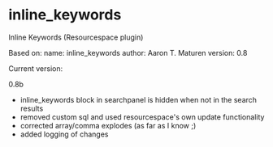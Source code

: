inline_keywords
===============

Inline Keywords (Resourcespace plugin)

Based on:
  name: inline_keywords
  author: Aaron T. Maturen
  version: 0.8
  
Current version:

0.8b
+ inline_keywords block in searchpanel is hidden when not in the search results
+ removed custom sql and used resourcespace's own update functionality
+ corrected array/comma explodes (as far as I know ;)
+ added logging of changes
  
